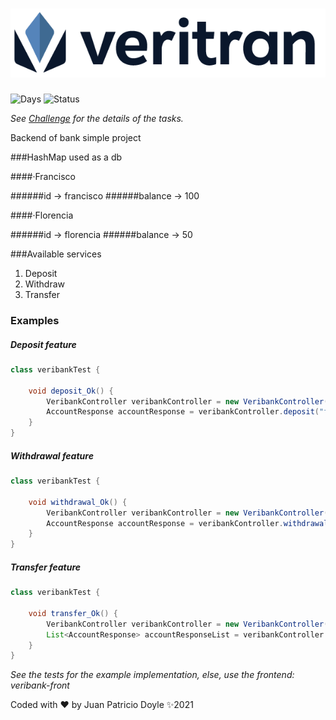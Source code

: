 # <div align="center"> ![pagers](src/main/resources/logo.png)</div>
![Days](https://img.shields.io/static/v1?label=Working-Days&message=1&color=blue)
![Status](https://img.shields.io/static/v1?label=Done&message=100%&color=green)

*See [Challenge](src/main/resources/Challenge.md) for the details of the tasks.*


Backend of bank simple project

###HashMap used as a db

####·Francisco

######id -> francisco
######balance -> 100

####·Florencia

######id -> florencia
######balance -> 50

###Available services
1. Deposit
2. Withdraw
3. Transfer
   
### Examples
##### Deposit feature
```java
class veribankTest {

    void deposit_Ok() {
        VeribankController veribankController = new VeribankController(new AccountServiceImpl(), new ValidatorServiceImpl());
        AccountResponse accountResponse = veribankController.deposit("francisco", 10);
    }
}
```

##### Withdrawal feature
```java
class veribankTest {

    void withdrawal_Ok() {
        VeribankController veribankController = new VeribankController(new AccountServiceImpl(), new ValidatorServiceImpl());
        AccountResponse accountResponse = veribankController.withdrawal("francisco", 10);
    }
}
```

##### Transfer feature
```java
class veribankTest {

    void transfer_Ok() {
        VeribankController veribankController = new VeribankController(new AccountServiceImpl(), new ValidatorServiceImpl());
        List<AccountResponse> accountResponseList = veribankController.transfer("francisco", 10, "florencia");
    }
}
```

*See the tests for the example implementation, else, use the frontend: veribank-front*

Coded with ❤️ by Juan Patricio Doyle ✨2021

